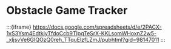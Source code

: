 # Obstacle Game Tracker

:::{iframe} https://docs.google.com/spreadsheets/d/e/2PACX-1vS3Ysm4EdtkiyTfdoCcb9TIpqTeSrX-KKLsomWHoxnZ2w5-_xIjsvVe6GIQOzQ0reh_TTquElzfLZmJ/pubhtml?gid=98147011
:::
